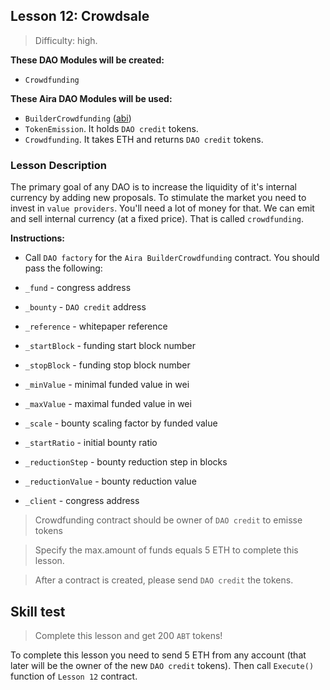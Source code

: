 ## Lesson 12: Crowdsale

> Difficulty: high.

**These DAO Modules will be created:**

- `Crowdfunding`

**These Aira DAO Modules will be used:**

- `BuilderCrowdfunding` ([abi](https://raw.githubusercontent.com/airalab/dao-factory/develop/abi/BuilderCrowdfunding.json))
- `TokenEmission`. It holds `DAO credit` tokens.
- `Crowdfunding`. It takes ETH and returns `DAO credit` tokens.

### Lesson Description  

The primary goal of any DAO is to increase the liquidity of it's internal currency by adding new proposals. To stimulate the market you need to invest in `value providers`. You'll need a lot of money for that. We can emit and sell internal currency (at a fixed price). That is called `crowdfunding`.

**Instructions:**
- Call `DAO factory` for the `Aira BuilderCrowdfunding` contract. You should pass the following:

- `_fund` - congress address
- `_bounty` - `DAO credit` address
- `_reference` - whitepaper reference
- `_startBlock` - funding start block number
- `_stopBlock` - funding stop block number
- `_minValue` - minimal funded value in wei
- `_maxValue` - maximal funded value in wei
- `_scale` - bounty scaling factor by funded value
- `_startRatio` - initial bounty ratio
- `_reductionStep` - bounty reduction step in blocks 
- `_reductionValue` - bounty reduction value
- `_client` - congress address

> Crowdfunding contract should be owner of `DAO credit` to emisse tokens

> Specify the max.amount of funds equals 5 ETH to complete this lesson.

> After a contract is created, please send `DAO credit` the tokens.

## Skill test 

> Complete this lesson and get 200 `ABT` tokens! 

To complete this lesson you need to send 5 ETH from any account (that later will be the owner of the new `DAO credit` tokens). Then call `Execute()` function of `Lesson 12` contract. 


